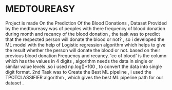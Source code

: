 # MEDTOUREASY
Project is made On the Prediction Of the Blood Donations ,
Dataset Provided by the medtoureasy was of peoples with there frequency of blood donation during month and recancy of the blood donation , 
the task was to predict that the respected person will donate the blood or not? ,
so i developed the ML model with the help of Logistic regression algorithm which helps to give the result whether the person will donate the blood or not. 
based on their previous blood donation Frequency and recancy.
'cc of blood' is the column which has the values in 4 digits , algorithm needs the data in single or similar value levels ,so i used np.log()*100 , to convert the data into
single digit format.
2nd Task was to Create the Best ML pipeline , i used the TPOTCLASSIFIER algorithm , which gives the best ML pipeline path for our dataset .
